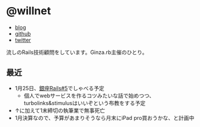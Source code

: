 # @willnet

- [blog](https://blog.willnet.in/)
- [github](https://github.com/willnet)
- [twitter](https://twitter.com/netwillnet)

流しのRails技術顧問をしています。Ginza.rb主催のひとり。

## 最近

- 1月25日、[銀座Rails#5](https://ginza-rails.connpass.com/event/112093/)でしゃべる予定
  - 個人でwebサービスを作るコツみたいな話で始めつつ、turbolinks&stimulusはいいぞという布教をする予定
- ↑に加えて1末締切の執筆業で無事死亡
- 1月決算なので、予算があまりそうなら月末にiPad pro買おうかな、と計画中
